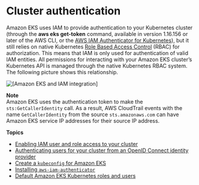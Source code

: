 # Cluster authentication<a name="managing-auth"></a>

Amazon EKS uses IAM to provide authentication to your Kubernetes cluster \(through the **aws eks get\-token** command, available in version 1\.16\.156 or later of the AWS CLI, or the [AWS IAM Authenticator for Kubernetes](https://github.com/kubernetes-sigs/aws-iam-authenticator)\), but it still relies on native Kubernetes [Role Based Access Control](https://kubernetes.io/docs/admin/authorization/rbac/) \(RBAC\) for authorization\. This means that IAM is only used for authentication of valid IAM entities\. All permissions for interacting with your Amazon EKS cluster’s Kubernetes API is managed through the native Kubernetes RBAC system\. The following picture shows this relationship\.

![\[Amazon EKS and IAM integration\]](http://docs.aws.amazon.com/eks/latest/userguide/images/eks-iam.png)

**Note**  
Amazon EKS uses the authentication token to make the `sts:GetCallerIdentity` call\. As a result, AWS CloudTrail events with the name `GetCallerIdentity` from the source `sts.amazonaws.com` can have Amazon EKS service IP addresses for their source IP address\.

**Topics**
+ [Enabling IAM user and role access to your cluster](add-user-role.md)
+ [Authenticating users for your cluster from an OpenID Connect identity provider](authenticate-oidc-identity-provider.md)
+ [Create a `kubeconfig` for Amazon EKS](create-kubeconfig.md)
+ [Installing `aws-iam-authenticator`](install-aws-iam-authenticator.md)
+ [Default Amazon EKS Kubernetes roles and users](default-roles-users.md)